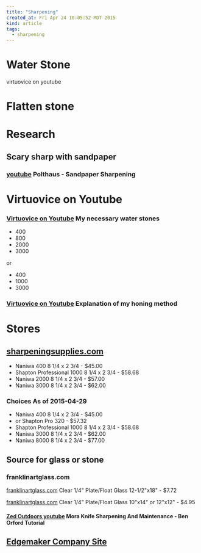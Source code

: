 ```yaml
---
title: "Sharpening"
created_at: Fri Apr 24 10:05:52 MDT 2015
kind: article
tags:
  - sharpening
---
```


# Water Stone

virtuovice on youtube

# Flatten stone

# Research

## Scary sharp with sandpaper

### [youtube](https://www.youtube.com/watch?v=KVF6pUslaeU) Polthaus - Sandpaper Sharpening

# Virtuovice on Youtube

### [Virtuovice on Youtube](https://www.youtube.com/watch?v=AK1anHgnp2o&index=18&list=PLkY9nEs3EhRDhLHDlKu0FG0leZUFIEcc-) My necessary water stones 

* 400
* 800
* 2000
* 3000

or

* 400
* 1000
* 3000

### [Virtuovice on Youtube](https://www.youtube.com/watch?v=C9ckjdnjrk4) Explanation of my honing method 

# Stores

## [sharpeningsupplies.com](http://www.sharpeningsupplies.com/)

* Naniwa 400 8 1/4 x 2 3/4 - $45.00
* Shapton Professional 1000 8 1/4 x 2 3/4 - $58.68
* Naniwa 2000 8 1/4 x 2 3/4 - $57.00
* Naniwa 3000 8 1/4 x 2 3/4 - $62.00


### Choices As of 2015-04-29

* Naniwa 400 8 1/4 x 2 3/4 - $45.00
* or Shapton Pro 320 - $57.32
* Shapton Professional 1000 8 1/4 x 2 3/4 - $58.68
* Naniwa 3000 8 1/4 x 2 3/4 - $62.00
* Naniwa 8000 8 1/4 x 2 3/4 - $77.00

## Source for glass or stone

### franklinartglass.com

[franklinartglass.com](http://www.franklinartglass.com/shop/item.aspx/clear-1-4-plate-float-glass-12-1-2-x18/1162/) Clear 1/4" Plate/Float Glass 12-1/2"x18" - $7.72 


[franklinartglass.com](http://www.franklinartglass.com/shop/item.aspx/clear-1-4-plate-float-glass-10-x14-or-12-x12/1163/) Clear 1/4" Plate/Float Glass 10"x14" or 12"x12" - $4.95 

<h4>
  <a href="https://www.youtube.com/watch?v=s4G0Iym_moA" target="_blank">Zed Outdoors youtube</a>
  Mora Knife Sharpening And Maintenance - Ben Orford Tutorial
</h4>

<h2>
  <a href="https://secure.edgemaker.com/Default.aspx" target="_blank">Edgemaker Company Site</a>
</h2>


<!--
html boilerplate
<a href="" target="_blank"></a>
<a name=""></a>
<img src="" width="400px">
<ul>
  <li></li>
</ul>
<pre>
</pre>
<pre><code>
</code></pre>
<math xmlns='http://www.w3.org/1998/Math/MathML' display='block'>
</math>
-->

